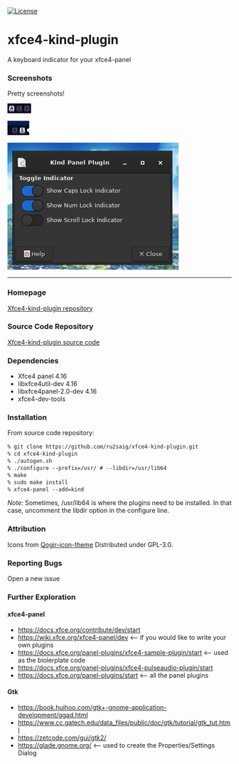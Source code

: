 [![License](https://img.shields.io/badge/License-GPL%20v2-blue.svg)](https://github.com/ru2saig/xfce4-kind-plugin/-/blob/master/COPYING)

# xfce4-kind-plugin
A keyboard indicator for your xfce4-panel

### Screenshots
Pretty screenshots!

![All 3 Indicators](screenshots/allthree.png)


![The Useful Indicators](screenshots/useful.png)


![Configuration Dialog](screenshots/configdialog.png)



----

### Homepage

[Xfce4-kind-plugin repository](https://github.com/ru2saig/xfce4-kind-plugin/)

### Source Code Repository

[Xfce4-kind-plugin source code](https://github.com/ru2saig/xfce4-kind-plugin/)

### Dependencies
- Xfce4 panel 4.16
- libxfce4util-dev 4.16
- libxfce4panel-2.0-dev 4.16
- xfce4-dev-tools



### Installation
From source code repository: 

    % git clone https://github.com/ru2saig/xfce4-kind-plugin.git
    % cd xfce4-kind-plugin
    % ./autogen.sh
    % ./configure --prefix=/usr/ # --libdir=/usr/lib64
    % make
    % sudo make install
    % xfce4-panel --add=kind

*Note:* Sometimes, /usr/lib64 is where the plugins need to be installed. In that case, uncomment the libdir option in the configure line.

### Attribution
Icons from [Qogir-icon-theme](https://github.com/vinceliuice/Qogir-icon-theme)
Distributed under GPL-3.0.

### Reporting Bugs
Open a new issue

### Further Exploration
#### xfce4-panel 
- https://docs.xfce.org/contribute/dev/start
- https://wiki.xfce.org/xfce4-panel/dev <-- if you would like to write your own plugins
- https://docs.xfce.org/panel-plugins/xfce4-sample-plugin/start <-- used as the biolerplate code
- https://docs.xfce.org/panel-plugins/xfce4-pulseaudio-plugin/start
- https://docs.xfce.org/panel-plugins/start <-- all the panel plugins
#### Gtk
- https://book.huihoo.com/gtk+-gnome-application-development/ggad.html
- https://www.cc.gatech.edu/data_files/public/doc/gtk/tutorial/gtk_tut.html
- https://zetcode.com/gui/gtk2/
- https://glade.gnome.org/ <-- used to create the Properties/Settings Dialog

